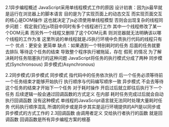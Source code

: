 2.1异步编程概述
JavaScript采用单线程模式工作的原因
    设计初衷：因为js最早就是运行在浏览器上的脚本语言 目的是为了实现页面上的动态交互
    而实现页面交互的核心是DOM操作 这也就决定了js必须使用单线程模型
    否则会出现复杂的线程同步问题： 
        假定我们在js项目中同时有多个线程进行工作 其中一个线程修改了某一个DOM元素
        而另外一个线程又删除了这个DOM元素 则浏览器就无法明确该以哪个线程的工作为准
    这里所说的单线程就是JS执行环境中负责执行代码的线程只有一个
优点：更安全 更简单
缺点：如果遇到一个特别耗时的任务 后面的任务就要去排队 等待这个任务的结束
    导致整个程序执行被拖延，存在 假死 的情况 
为了解决耗时任务阻塞执行的这种问题 JavaScript将任务的执行模式分成了两种
    同步模式(Synchronsous)
    异步模式(Asynchronous)

2.2同步模式/异步模式
    同步模式
        指代码中的任务依次执行 
        后一个任务必须等待前一个任务结束才能够开始执行
        执行顺序与代码编写顺序一致
    异步模式
        不会去等待这个任务的结束才开始下一个任务
        对于耗时操作 开启过后就立即往后执行下一个任务
        后续逻辑一般会通过回调函数的方式定义
        在内部 耗时任务完成过后就会自动执行回调函数
        没有这种模式 单线程的JavaScript语言就无法同时处理大量耗时任务
        代码执行顺序混乱
    所谓的同步或是异步其实是运行环境提供的API是以同步或异步模式的方式工作的
2.3回调函数
    由调用者定义 交给执行者执行的函数 就是回调函数
    回调函数是所有异步编程方案的根基
    